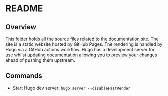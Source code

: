 # README

## Overview

This folder holds all the source files related to the documentation site. The site is a static website hosted by GitHub Pages. The rendering is handled by Hugo via a GitHub actions workflow. Hugo has a development server for use whilst updating documentation allowing you to preview your changes ahead of pushing them upstream.

## Commands

- Start Hugo dev server: `hugo server --disableFastRender`